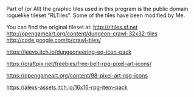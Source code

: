 Part of (or All) the graphic tiles used in this program is the public 
domain roguelike tileset "RLTiles".
Some of the tiles have been modified by Me.

You can find the original tileset at:
http://rltiles.sf.net
http://opengameart.org/content/dungeon-crawl-32x32-tiles
http://code.google.com/p/crawl-tiles/ 

https://jeevo.itch.io/dungeoneering-eq-icon-pack

https://craftpix.net/freebies/free-belt-rpg-pixel-art-icons/

https://opengameart.org/content/98-pixel-art-rpg-icons

https://alexs-assets.itch.io/16x16-rpg-item-pack